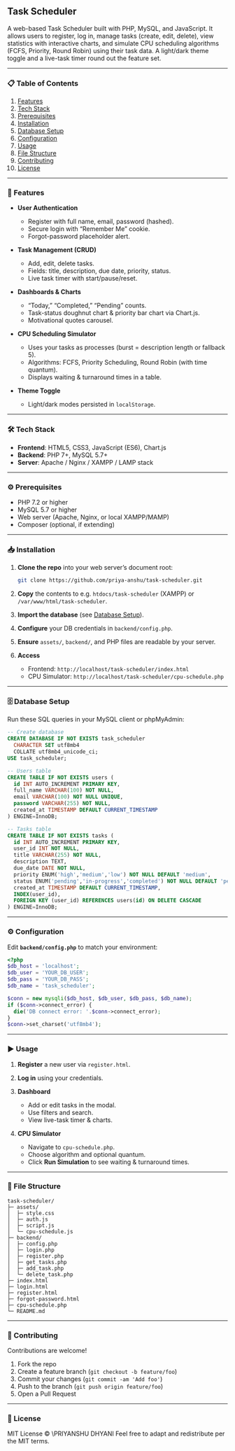 ## Task Scheduler

A web-based Task Scheduler built with PHP, MySQL, and JavaScript. It allows users to register, log in, manage tasks (create, edit, delete), view statistics with interactive charts, and simulate CPU scheduling algorithms (FCFS, Priority, Round Robin) using their task data. A light/dark theme toggle and a live-task timer round out the feature set.

---

### 📋 Table of Contents

1. [Features](#features)
2. [Tech Stack](#tech-stack)
3. [Prerequisites](#prerequisites)
4. [Installation](#installation)
5. [Database Setup](#database-setup)
6. [Configuration](#configuration)
7. [Usage](#usage)
8. [File Structure](#file-structure)
9. [Contributing](#contributing)
10. [License](#license)

---

### 🚀 Features

* **User Authentication**

  * Register with full name, email, password (hashed).
  * Secure login with “Remember Me” cookie.
  * Forgot-password placeholder alert.

* **Task Management (CRUD)**

  * Add, edit, delete tasks.
  * Fields: title, description, due date, priority, status.
  * Live task timer with start/pause/reset.

* **Dashboards & Charts**

  * “Today,” “Completed,” “Pending” counts.
  * Task-status doughnut chart & priority bar chart via Chart.js.
  * Motivational quotes carousel.

* **CPU Scheduling Simulator**

  * Uses your tasks as processes (burst = description length or fallback 5).
  * Algorithms: FCFS, Priority Scheduling, Round Robin (with time quantum).
  * Displays waiting & turnaround times in a table.

* **Theme Toggle**

  * Light/dark modes persisted in `localStorage`.

---

### 🛠️ Tech Stack

* **Frontend**: HTML5, CSS3, JavaScript (ES6), Chart.js
* **Backend**: PHP 7+, MySQL 5.7+
* **Server**: Apache / Nginx / XAMPP / LAMP stack

---

### ⚙️ Prerequisites

* PHP 7.2 or higher
* MySQL 5.7 or higher
* Web server (Apache, Nginx, or local XAMPP/MAMP)
* Composer (optional, if extending)

---

### 📥 Installation

1. **Clone the repo** into your web server’s document root:

   ```bash
   git clone https://github.com/priya-anshu/task-scheduler.git
   ```

2. **Copy** the contents to e.g. `htdocs/task-scheduler` (XAMPP) or `/var/www/html/task-scheduler`.

3. **Import the database** (see [Database Setup](#database-setup)).

4. **Configure** your DB credentials in `backend/config.php`.

5. **Ensure** `assets/`, `backend/`, and PHP files are readable by your server.

6. **Access**

   * Frontend: `http://localhost/task-scheduler/index.html`
   * CPU Simulator: `http://localhost/task-scheduler/cpu-schedule.php`

---

### 🗄️ Database Setup

Run these SQL queries in your MySQL client or phpMyAdmin:

```sql
-- Create database
CREATE DATABASE IF NOT EXISTS task_scheduler
  CHARACTER SET utf8mb4
  COLLATE utf8mb4_unicode_ci;
USE task_scheduler;

-- Users table
CREATE TABLE IF NOT EXISTS users (
  id INT AUTO_INCREMENT PRIMARY KEY,
  full_name VARCHAR(100) NOT NULL,
  email VARCHAR(100) NOT NULL UNIQUE,
  password VARCHAR(255) NOT NULL,
  created_at TIMESTAMP DEFAULT CURRENT_TIMESTAMP
) ENGINE=InnoDB;

-- Tasks table
CREATE TABLE IF NOT EXISTS tasks (
  id INT AUTO_INCREMENT PRIMARY KEY,
  user_id INT NOT NULL,
  title VARCHAR(255) NOT NULL,
  description TEXT,
  due_date DATE NOT NULL,
  priority ENUM('high','medium','low') NOT NULL DEFAULT 'medium',
  status ENUM('pending','in-progress','completed') NOT NULL DEFAULT 'pending',
  created_at TIMESTAMP DEFAULT CURRENT_TIMESTAMP,
  INDEX(user_id),
  FOREIGN KEY (user_id) REFERENCES users(id) ON DELETE CASCADE
) ENGINE=InnoDB;
```

---

### ⚙️ Configuration

Edit **`backend/config.php`** to match your environment:
    
```php
<?php
$db_host = 'localhost';
$db_user = 'YOUR_DB_USER';
$db_pass = 'YOUR_DB_PASS';
$db_name = 'task_scheduler';

$conn = new mysqli($db_host, $db_user, $db_pass, $db_name);
if ($conn->connect_error) {
  die('DB connect error: '.$conn->connect_error);
}
$conn->set_charset('utf8mb4');
```

---

### ▶️ Usage

1. **Register** a new user via `register.html`.
2. **Log in** using your credentials.
3. **Dashboard**

   * Add or edit tasks in the modal.
   * Use filters and search.
   * View live-task timer & charts.
4. **CPU Simulator**

   * Navigate to `cpu-schedule.php`.
   * Choose algorithm and optional quantum.
   * Click **Run Simulation** to see waiting & turnaround times.

---

### 📂 File Structure

```
task-scheduler/
├─ assets/
│  ├─ style.css
│  ├─ auth.js
│  ├─ script.js
│  └─ cpu-schedule.js
├─ backend/
│  ├─ config.php
│  ├─ login.php
│  ├─ register.php
│  ├─ get_tasks.php
│  ├─ add_task.php
│  └─ delete_task.php
├─ index.html
├─ login.html
├─ register.html
├─ forgot-password.html
├─ cpu-schedule.php
└─ README.md
```

---

### 🤝 Contributing

Contributions are welcome!

1. Fork the repo
2. Create a feature branch (`git checkout -b feature/foo`)
3. Commit your changes (`git commit -am 'Add foo'`)
4. Push to the branch (`git push origin feature/foo`)
5. Open a Pull Request

---

### 📄 License

MIT License © \PRIYANSHU DHYANI
Feel free to adapt and redistribute per the MIT terms.
